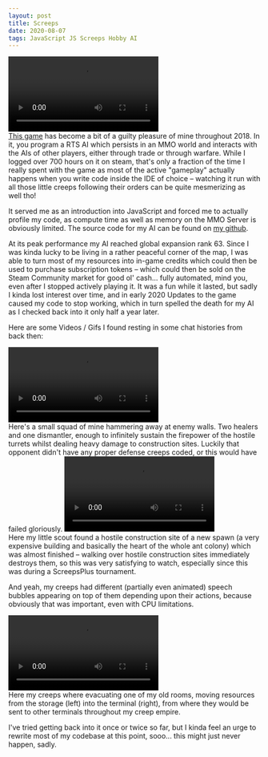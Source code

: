 ```yaml
---
layout: post
title: Screeps
date: 2020-08-07
tags: JavaScript JS Screeps Hobby AI
---
```


<video autoplay loop>
    <source src="{{site.url}}/assets/images/screeps/SquadAction.mp4">
</video><br>
<a href="https://screeps.com">This game</a> has become a bit of a guilty pleasure of mine throughout 2018. In it, you program a RTS AI which persists in an MMO world and interacts with the AIs of other players, either through trade or through warfare. While I logged over 700 hours on it on steam, that's only a fraction of the time I really spent with the game as most of the active "gameplay" actually happens when you write code inside the IDE of choice – watching it run with all those little creeps following their orders can be quite mesmerizing as well tho!

It served me as an introduction into JavaScript and forced me to actually profile my code, as compute time as well as memory on the MMO Server is obviously limited. The source code for my AI can be found on <a href="https://github.com/Jacudibu/Screeps-AI">my github</a>.

At its peak performance my AI reached global expansion rank 63. Since I was kinda lucky to be living in a rather peaceful corner of the map, I was able to turn most of my resources into in-game credits which could then be used to purchase subscription tokens – which could then be sold on the Steam Community market for good ol' cash... fully automated, mind you, even after I stopped actively playing it. It was a fun while it lasted, but sadly I kinda lost interest over time, and in early 2020 Updates to the game caused my code to stop working, which in turn spelled the death for my AI as I checked back into it only half a year later.

Here are some Videos / Gifs I found resting in some chat histories from back then:

<video autoplay loop>
    <source src="{{site.url}}/assets/images/screeps/SquadAction.mp4">
</video><br>
Here's a small squad of mine hammering away at enemy walls. Two healers and one dismantler, enough to infinitely sustain the firepower of the hostile turrets whilst dealing heavy damage to construction sites. Luckily that opponent didn't have any proper defense creeps coded, or this would have failed gloriously.

<video autoplay loop>
    <source src="{{site.url}}/assets/images/screeps/STOMPED.mp4">
</video><br>
Here my little scout found a hostile construction site of a new spawn (a very expensive building and basically the heart of the whole ant colony) which was almost finished – walking over hostile construction sites immediately destroys them, so this was very satisfying to watch, especially since this was during a ScreepsPlus tournament. 

And yeah, my creeps had different (partially even animated) speech bubbles appearing on top of them depending upon their actions, because obviously that was important, even with CPU limitations.

<video autoplay loop>
    <source src="{{site.url}}/assets/images/screeps/evacuation.mp4">
</video><br>
Here my creeps where evacuating one of my old rooms, moving resources from the storage (left) into the terminal (right), from where they would be sent to other terminals throughout my creep empire.

I've tried getting back into it once or twice so far, but I kinda feel an urge to rewrite most of my codebase at this point, sooo... this might just never happen, sadly.